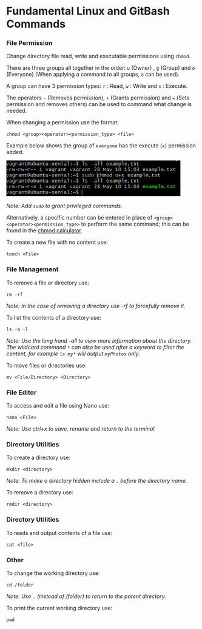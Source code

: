 # **Fundamental Linux and GitBash Commands**

### **File Permission**

Change directory file read, write and executable permissions using `chmod`.

There are three groups all together in the order: `u` (Owner) , `g` (Group) and `o` (Everyone) (When applying a command to all groups, `a` can be used).

A group can have 3 permission types: `r` : Read, `w` : Write and `x` : Execute.

The operators `-` (Removes permission), `+` (Grants permission) and `=` (Sets permission and removes others) can be used to command what change is needed.

When changing a permission use the format:

    chmod <group><operator><permission_type> <file>

Example below shows the group of `everyone` has the execute (`x`) permission added.

![Permission types](Capture.PNG)

_Note: Add `sudo` to grant privileged commands._

Alternatively, a specific number can be entered in place of `<group><operator><permission_type>` to perform the same command; this can be found in the [chmod calculator](https://chmod-calculator.com/).

To create a new file with no content use:

    touch <File>

### **File Management**

To remove a file or directory use:

    rm -rf

_Note: In the case of removing a directory use -rf to forcefully remove it._

To list the contents of a directory use:

    ls -a -l

_Note: Use the long hand -all to view more information about the directory. The wildcard command `*` can also be used after a keyword to filter the content, for example `ls my*` will output `myPhotos` only._

To move files or directories use:

    mv <File/Directory> <Directory>

### **File Editor**

To access and edit a file using Nano use:
    
    nano <File>

_Note: Use ctrl+x to save, rename and return to the terminal._

### **Directory Utilities**

To create a directory use:

    mkdir <directory>

_Note: To make a directory hidden include a `.` before the directory name._

To remove a directory use:

    rmdir <directory>

### **Directory Utilities**

To reads and output contents of a file use:

    cat <file>

### **Other**

To change the working directory use:

    cd /folder

_Note: Use .. (instead of /folder) to return to the parent directory._

To print the current working directory use:

    pwd
